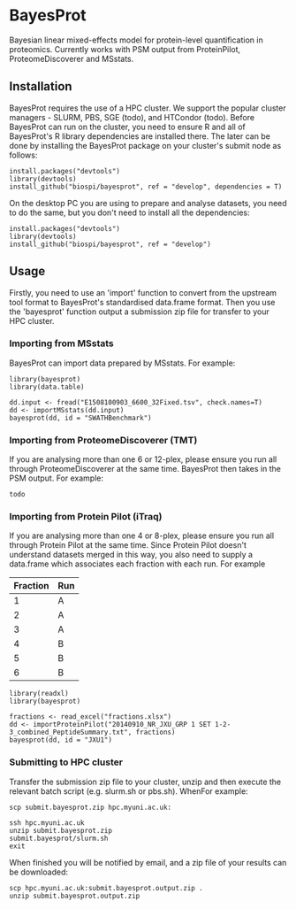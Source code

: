 # BayesProt
Bayesian linear mixed-effects model for protein-level quantification in proteomics. Currently works with PSM output from ProteinPilot, ProteomeDiscoverer and MSstats.

## Installation

BayesProt requires the use of a HPC cluster. We support the popular cluster managers - SLURM, PBS, SGE (todo), and HTCondor (todo). Before BayesProt can run on the cluster, you need to ensure R and all of BayesProt's R library dependencies are installed there. The later can be done by installing the BayesProt package on your cluster's submit node as follows:

```
install.packages("devtools")
library(devtools)
install_github("biospi/bayesprot", ref = "develop", dependencies = T)
```

On the desktop PC you are using to prepare and analyse datasets, you need to do the same, but you don't need to install all the dependencies: 

```
install.packages("devtools")
library(devtools)
install_github("biospi/bayesprot", ref = "develop")
```

## Usage

Firstly, you need to use an 'import' function to convert from the upstream tool format to BayesProt's standardised data.frame format. Then you use the 'bayesprot' function output a submission zip file for transfer to your HPC cluster.

### Importing from MSstats

BayesProt can import data prepared by MSstats. For example:

```
library(bayesprot)
library(data.table)

dd.input <- fread("E1508100903_6600_32Fixed.tsv", check.names=T)
dd <- importMSstats(dd.input)
bayesprot(dd, id = "SWATHBenchmark")
```

### Importing from ProteomeDiscoverer (TMT)

If you are analysing more than one 6 or 12-plex, please ensure you run all through ProteomeDiscoverer at the same time. BayesProt then takes in the PSM output. For example:

```
todo
```

### Importing from Protein Pilot (iTraq)

If you are analysing more than one 4 or 8-plex, please ensure you run all through Protein Pilot at the same time. Since Protein Pilot doesn't understand datasets merged in this way, you also need to supply a data.frame which associates each fraction with each run. For example

Fraction | Run
---------|-----
1        |  A 
2        |  A 
3        |  A 
4        |  B
5        |  B 
6        |  B  

```
library(readxl)
library(bayesprot)

fractions <- read_excel("fractions.xlsx")
dd <- importProteinPilot("20140910_NR_JXU_GRP 1 SET 1-2-3_combined_PeptideSummary.txt", fractions)
bayesprot(dd, id = "JXU1")
```

### Submitting to HPC cluster

Transfer the submission zip file to your cluster, unzip and then execute the relevant batch script (e.g. slurm.sh or pbs.sh). WhenFor example:

```
scp submit.bayesprot.zip hpc.myuni.ac.uk:

ssh hpc.myuni.ac.uk
unzip submit.bayesprot.zip
submit.bayesprot/slurm.sh
exit
```

When finished you will be notified by email, and a zip file of your results can be downloaded:

```
scp hpc.myuni.ac.uk:submit.bayesprot.output.zip .
unzip submit.bayesprot.output.zip
```
